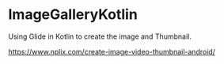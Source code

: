 # ImageGalleryKotlin
Using Glide in Kotlin to create the image and Thumbnail.

https://www.nplix.com/create-image-video-thumbnail-android/
